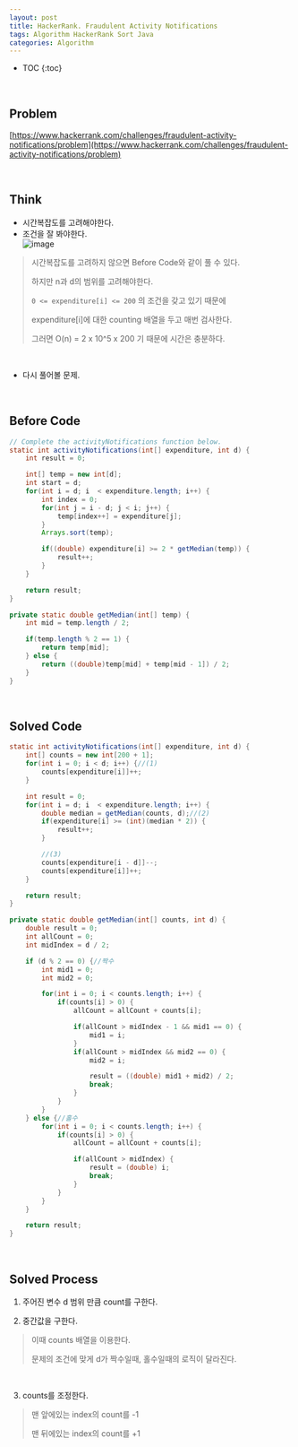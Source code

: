 ```yaml
---
layout: post
title: HackerRank. Fraudulent Activity Notifications
tags: Algorithm HackerRank Sort Java
categories: Algorithm
---
```


* TOC
{:toc}  

<br>

## Problem
[https://www.hackerrank.com/challenges/fraudulent-activity-notifications/problem](https://www.hackerrank.com/challenges/fraudulent-activity-notifications/problem)  
  
<br>  

## Think
* 시간복잡도를 고려해야한다.
* 조건을 잘 봐야한다.  
![image](https://user-images.githubusercontent.com/25604495/82432563-3404f480-9acb-11ea-9095-862b01291cc0.png)  

> 시간복잡도를 고려하지 않으면 Before Code와 같이 풀 수 있다.
>
> 하지만 n과 d의 범위를 고려해야한다.
>
> `0 <= expenditure[i] <= 200` 의 조건을 갖고 있기 때문에
>
> expenditure[i]에 대한 counting 배열을 두고 매번 검사한다.
>
> 그러면 O(n) = 2 x 10^5 x 200 기 때문에 시간은 충분하다.  

<br>

* 다시 풀어볼 문제.  


<br>  


## Before Code
```java
// Complete the activityNotifications function below.
static int activityNotifications(int[] expenditure, int d) {
    int result = 0;

    int[] temp = new int[d];
    int start = d;
    for(int i = d; i  < expenditure.length; i++) {
        int index = 0;
        for(int j = i - d; j < i; j++) {
            temp[index++] = expenditure[j];
        }
        Arrays.sort(temp);

        if((double) expenditure[i] >= 2 * getMedian(temp)) {
            result++;
        }
    }

    return result;
}

private static double getMedian(int[] temp) {
    int mid = temp.length / 2;

    if(temp.length % 2 == 1) {
        return temp[mid];
    } else {
        return ((double)temp[mid] + temp[mid - 1]) / 2;
    }
}
```  

<br>

## Solved Code
```java
static int activityNotifications(int[] expenditure, int d) {
    int[] counts = new int[200 + 1];
    for(int i = 0; i < d; i++) {//(1)
        counts[expenditure[i]]++;
    }

    int result = 0;
    for(int i = d; i  < expenditure.length; i++) {
        double median = getMedian(counts, d);//(2)
        if(expenditure[i] >= (int)(median * 2)) {
            result++;
        }

        //(3)
        counts[expenditure[i - d]]--;
        counts[expenditure[i]]++;
    }

    return result;
}

private static double getMedian(int[] counts, int d) {
    double result = 0;
    int allCount = 0;
    int midIndex = d / 2;

    if (d % 2 == 0) {//짝수
        int mid1 = 0;
        int mid2 = 0;

        for(int i = 0; i < counts.length; i++) {
            if(counts[i] > 0) {
                allCount = allCount + counts[i];

                if(allCount > midIndex - 1 && mid1 == 0) {
                    mid1 = i;
                }
                if(allCount > midIndex && mid2 == 0) {
                    mid2 = i;

                    result = ((double) mid1 + mid2) / 2;
                    break;
                }
            }
        }
    } else {//홀수
        for(int i = 0; i < counts.length; i++) {
            if(counts[i] > 0) {
                allCount = allCount + counts[i];

                if(allCount > midIndex) {
                    result = (double) i;
                    break;
                }
            }
        }
    }

    return result;
}
```
  
<br>  

## Solved Process
1) 주어진 변수 d 범위 만큼 count를 구한다.

2) 중간값을 구한다.  

> 이때 counts 배열을 이용한다.
>
> 문제의 조건에 맞게 d가 짝수일때, 홀수일때의 로직이 달라진다.

<br>

3) counts를 조정한다.  

> 맨 앞에있는 index의 count를 -1
>
> 맨 뒤에있는 index의 count를 +1

